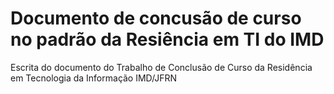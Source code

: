 # Documento de concusão de curso no padrão da Resiência em TI do IMD
Escrita do documento do Trabalho de Conclusão de Curso da Residência em Tecnologia da Informação IMD/JFRN
